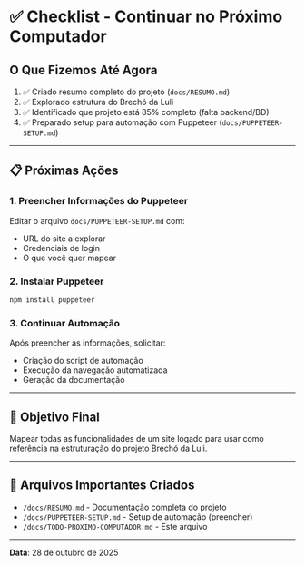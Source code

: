 # ✅ Checklist - Continuar no Próximo Computador

## O Que Fizemos Até Agora

1. ✅ Criado resumo completo do projeto (`docs/RESUMO.md`)
2. ✅ Explorado estrutura do Brechó da Luli
3. ✅ Identificado que projeto está 85% completo (falta backend/BD)
4. ✅ Preparado setup para automação com Puppeteer (`docs/PUPPETEER-SETUP.md`)

---

## 📋 Próximas Ações

### 1. Preencher Informações do Puppeteer
Editar o arquivo `docs/PUPPETEER-SETUP.md` com:
- URL do site a explorar
- Credenciais de login
- O que você quer mapear

### 2. Instalar Puppeteer
```bash
npm install puppeteer
```

### 3. Continuar Automação
Após preencher as informações, solicitar:
- Criação do script de automação
- Execução da navegação automatizada
- Geração da documentação

---

## 🎯 Objetivo Final

Mapear todas as funcionalidades de um site logado para usar como referência na estruturação do projeto Brechó da Luli.

---

## 📂 Arquivos Importantes Criados

- `/docs/RESUMO.md` - Documentação completa do projeto
- `/docs/PUPPETEER-SETUP.md` - Setup de automação (preencher)
- `/docs/TODO-PROXIMO-COMPUTADOR.md` - Este arquivo

---

**Data**: 28 de outubro de 2025
